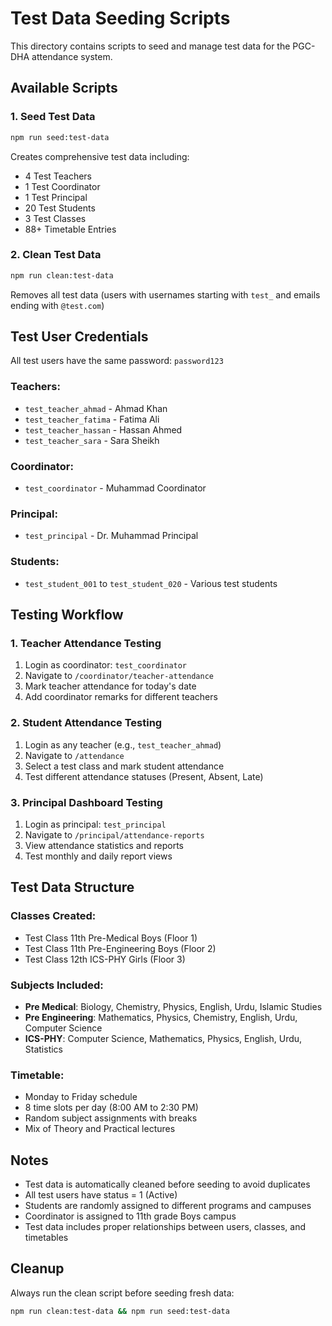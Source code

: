 # Test Data Seeding Scripts

This directory contains scripts to seed and manage test data for the PGC-DHA attendance system.

## Available Scripts

### 1. Seed Test Data
```bash
npm run seed:test-data
```
Creates comprehensive test data including:
- 4 Test Teachers
- 1 Test Coordinator
- 1 Test Principal  
- 20 Test Students
- 3 Test Classes
- 88+ Timetable Entries

### 2. Clean Test Data
```bash
npm run clean:test-data
```
Removes all test data (users with usernames starting with `test_` and emails ending with `@test.com`)

## Test User Credentials

All test users have the same password: `password123`

### Teachers:
- `test_teacher_ahmad` - Ahmad Khan
- `test_teacher_fatima` - Fatima Ali  
- `test_teacher_hassan` - Hassan Ahmed
- `test_teacher_sara` - Sara Sheikh

### Coordinator:
- `test_coordinator` - Muhammad Coordinator

### Principal:
- `test_principal` - Dr. Muhammad Principal

### Students:
- `test_student_001` to `test_student_020` - Various test students

## Testing Workflow

### 1. Teacher Attendance Testing
1. Login as coordinator: `test_coordinator`
2. Navigate to `/coordinator/teacher-attendance`
3. Mark teacher attendance for today's date
4. Add coordinator remarks for different teachers

### 2. Student Attendance Testing  
1. Login as any teacher (e.g., `test_teacher_ahmad`)
2. Navigate to `/attendance`
3. Select a test class and mark student attendance
4. Test different attendance statuses (Present, Absent, Late)

### 3. Principal Dashboard Testing
1. Login as principal: `test_principal`
2. Navigate to `/principal/attendance-reports`
3. View attendance statistics and reports
4. Test monthly and daily report views

## Test Data Structure

### Classes Created:
- Test Class 11th Pre-Medical Boys (Floor 1)
- Test Class 11th Pre-Engineering Boys (Floor 2)  
- Test Class 12th ICS-PHY Girls (Floor 3)

### Subjects Included:
- **Pre Medical**: Biology, Chemistry, Physics, English, Urdu, Islamic Studies
- **Pre Engineering**: Mathematics, Physics, Chemistry, English, Urdu, Computer Science
- **ICS-PHY**: Computer Science, Mathematics, Physics, English, Urdu, Statistics

### Timetable:
- Monday to Friday schedule
- 8 time slots per day (8:00 AM to 2:30 PM)
- Random subject assignments with breaks
- Mix of Theory and Practical lectures

## Notes

- Test data is automatically cleaned before seeding to avoid duplicates
- All test users have status = 1 (Active)
- Students are randomly assigned to different programs and campuses
- Coordinator is assigned to 11th grade Boys campus
- Test data includes proper relationships between users, classes, and timetables

## Cleanup

Always run the clean script before seeding fresh data:
```bash
npm run clean:test-data && npm run seed:test-data
```
